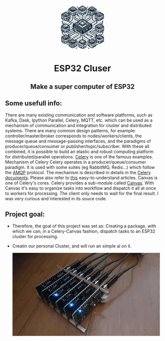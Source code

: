 <div align="center">
	<img src="https://github.com/ProgrammerNinja/ESP32_Cluster/blob/main/img/logo15x15.png">
</div>
<h1 align="center">ESP32 Cluser</h1>
<h2 align="center"> Make a super computer of ESP32 </h2>

## Some usefull info:

There are many existing communication and software platforms, such as Kafka, Dask, Ipython Parallel, Celery, MQTT, etc.
which can be used as a mechanism of communication and integration for cluster and distributed systems. There are many common design patterns, for example: controller/master/broker corresponds to nodes/workers/clients, the message queue and message-passing interfaces, and the paradigms of producer/queue/consumer or publisher/topic/subscriber. With these all combined, it is possible to build an elastic and robust computing platform for distributed/parallel operations. [Celery](http://www.celeryproject.org/) is one of the famous examples. Mechanism of Celery   Celery operates in a producer/queue/consumer paradigm. It is used with some suites (eg RabbitMQ, Redis...) which follow the [AMQP](https://www.amqp.org/) protocol. The mechanism is described in details in the [Celery documents](http://docs.celeryproject.org/en/latest/getting-started/index.html). Please also refer to [this]( Https://www.vinta.com.br/blog/2017/celery-overview-archtecture-and-how-it-works/) easy-to-understand articles.  Canvas is one of Celery's cores. Celery provides a sub-module called [Canvas](http://docs.celeryproject.org/en/latest/userguide/canvas.html). With Canvas it's easy to organize tasks into workflow and dispatch it all at once to workers for processing. The client only needs to wait for the final result. I was very curious and interested in its souce code.  
## Project goal:  
  - Therefore, the goal of this project was set as: Creating a package, with which we can, in a Celery-Canvas fashion, dispatch tasks to an ESP32 cluster for processing.
  - Creatin our personal Cluster, and will run an simple ai on it.

    <img src="https://github.com/ProgrammerNinja/ESP32_Cluster/blob/main/img/Broccoli_cluster_cover.gif">
